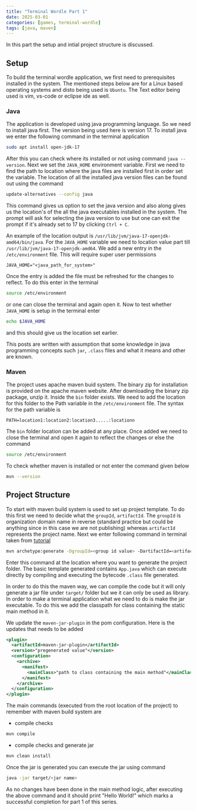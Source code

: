 ```yaml
---
title: "Terminal Wordle Part 1"
date: 2025-03-01
categories: [games, terminal-wordle]
tags: [java, maven]
---
```


In this part the setup and intial project structure is discussed.

## Setup

To build the terminal wordle application, we first need to prerequisites installed in the system. The mentioned steps below are for a Linux based operating systems and disto being used is `Ubuntu`. The Text editor being used is vim, vs-code or eclipse ide as well. 

### Java

The application is developed using java programming language. So we need to install java first. The version being used here is version 17. To install java we enter the following command in the terminal application

``` bash
sudo apt install open-jdk-17
```

After this you can check where its installed or not using command `java --version`. Next we set the `JAVA_HOME` environment variable. First we need to find the path to location where the java files are installed first in order set the variable. The location of all the installed java version files can be found out using the command

``` bash
update-alternatives --config java
```

This command gives us option to set the java version and also along gives us the location's of the all the java executables installed in the system. The prompt will ask for selecting the java version to use but one can exit the prompt if it's already set to 17 by clicking `Ctrl + C`.

An example of the location output is `/usr/lib/jvm/java-17-openjdk-amd64/bin/java`. For the `JAVA_HOME` variable we need to location value part till `/usr/lib/jvm/java-17-openjdk-amd64`. We add a new entry in the `/etc/environment` file. This will require super user permissions

``` /etc/environment
JAVA_HOME="<java_path_for_system>"
```
Once the entry is added the file must be refreshed for the changes to reflect. To do this enter in the terminal 

``` bash
source /etc/environment
```
or one can close the terminal and again open it. Now to test whether `JAVA_HOME` is setup in the terminal enter

``` bash
echo $JAVA_HOME
```
and this should give us the location set earlier. 

This posts are written with assumption that some knowledge in java programming concepts such `jar`, `.class` files and what it means and other are known.

### Maven

The project uses apache maven buid system. The binary zip for installation is provided on the apache maven website. After downloading the binary zip package, unzip it. Inside the `bin` folder exists. We need to add the location for this folder to the Path variable in the `/etc/environment` file. The syntax for the path variable is 

```
PATH=location1:location2:location3.....:locationn
```
The `bin` folder location can be added at any place. Once added we need to close the terminal and open it again to reflect the changes or else the command

``` bash
source /etc/environment
```
To check whether maven is installed or not enter the command given below

``` bash
mvn --version
```

## Project Structure

To start with maven build system is used to set up project template. To do this first we need to decide what the `groupId`, `artifactId`. The `groupId` is organization domain name in reverse (standard practice but could be anything since in this case we are not publishing) whereas `artifactId` represents the project name. Next we enter following command in terminal taken from [tutorial](https://maven.apache.org/guides/getting-started/index.html)

``` bash
mvn archetype:generate -DgroupId=<group id value> -DartifactId=<artifact id value> -DarchetypeArtifactId=maven-archetype-quickstart -DarchetypeVersion=1.5 -DinteractiveMode=fals
```

Enter this command at the location where you want to generate the project folder. The basic template generated contains `App.java` which can execute directly by compiling and executing the bytecode `.class` file generated.

In order to do this the maven way, we can compile the code but it will only generate a jar file under `target/` folder but we it can only be used as library. In order to make a terminal application what we need to do is make the jar executable. To do this we add the classpath for class containing the static main method in it.

We update the `maven-jar-plugin` in the pom configuration. Here is the updates that needs to be added

``` xml
<plugin>
  <artifactId>maven-jar-plugin</artifactId>
  <version>"pregenerated value"</version>
  <configuration>
    <archive>
      <manifest>
        <mainClass>"path to class containing the main method"</mainClass>
      </manifest>
    </archive>
  </configuration>
</plugin>
```

The main commands (executed from the root location of the project) to remember with maven build system are

- compile checks

``` bash
mvn compile
```

- compile checks and generate jar

``` bash
mvn clean install
```
Once the jar is generated you can execute the jar using command

``` bash
java -jar target/<jar name>
```
As no changes have been done in the main method logic, after executing the above command and it should print "Hello World!" which marks a successful completion for part 1 of this series.
